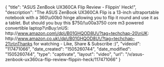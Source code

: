 {
    "title": "ASUS ZenBook UX360CA Flip Review - Flippin' Heck!",
    "description": "The ASUS ZenBook UX360CA Flip is a 13-inch ultraportable notebook with a 360\u00b0 hinge allowing you to flip it round and use it as a tablet. But should you buy this $750\/\u00a3750 core m3 powered convertible laptop?\nBuy:\nUS: http:\/\/www.amazon.com\/dp\/B01GHQOD8U\/?tag=techchap-20\nUK: http:\/\/www.amazon.co.uk\/dp\/B01GHQOD8U\/?tag=techchap-21\n\nThanks for watching - Like, Share & Subscribe :)",
    "videoid": "117471066",
    "date_created": "1505260744",
    "date_modified": "1505260744",
    "type": "captivate",
    "layout": "video",
    "url": "\/v\/asus-zenbook-ux360ca-flip-review-flippin-heck\/117471066"
}